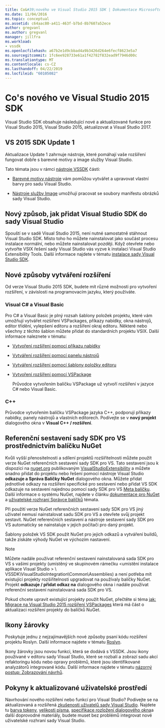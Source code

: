 ```yaml
---
title: Co&#39;nového ve Visual Studio 2015 SDK | Dokumentace Microsoftu
ms.date: 11/04/2016
ms.topic: conceptual
ms.assetid: c64aac80-a411-463f-b7bd-8b7607a52ece
author: gregvanl
ms.author: gregvanl
manager: jillfra
ms.workload:
- vssdk
ms.openlocfilehash: a67b2e1d9cbbad4a9b3426d264e6fecf8623e5a7
ms.sourcegitcommit: 1fc6ee928733e61a1f42782f832ead9f7946d00c
ms.translationtype: MT
ms.contentlocale: cs-CZ
ms.lasthandoff: 04/22/2019
ms.locfileid: "60105082"
---
```

# <a name="what39s-new-in-the-visual-studio-2015-sdk"></a>Co&#39;s nového ve Visual Studio 2015 SDK
Visual Studio SDK obsahuje následující nové a aktualizované funkce pro Visual Studio 2015, Visual Studio 2015, aktualizovat a Visual Studio 2017.

## <a name="vs-2015-sdk-update-1"></a>VS 2015 SDK Update 1
 Aktualizace Update 1 zahrnuje nástroje, které pomáhají vaše rozšíření fungovat dobře s barevné motivy a image služby Visual Studio.

 Tato témata jsou v rámci [nástroje VSSDK](../extensibility/internals/vssdk-utilities.md) části:

- [Barevné motivy nástroje](../extensibility/internals/color-theming-tools.md) vám pomůžou vytvářet a upravovat vlastní barvy pro sadu Visual Studio.

- [Nástroje služby Image](../extensibility/internals/image-service-tools.md) umožňují pracovat se soubory manifestu obrázků sady Visual Studio.

## <a name="new-way-to-add-the-visual-studio-sdk-to-visual-studio"></a>Nový způsob, jak přidat Visual Studio SDK do sady Visual Studio
 Spouští se v sadě Visual Studio 2015, není nutné samostatně stáhnout Visual Studio SDK. Místo toho ho můžete nainstalovat jako součást procesu instalace normální, nebo můžete nainstalovat později. Když otevřete nebo vytvořte VSIX řešení sady Visual Studio vás vyzve k instalaci Visual Studio Extensibility Tools. Další informace najdete v tématu [instalace sady Visual Studio SDK](../extensibility/installing-the-visual-studio-sdk.md).

## <a name="new-ways-of-creating-extensions"></a>Nové způsoby vytváření rozšíření
 Od verze Visual Studio 2015 SDK, budete mít různé možnosti pro vytvoření rozšíření, v závislosti na programovacím jazyku, který používáte.

### <a name="visual-c-and-visual-basic"></a>Visual C# a Visual Basic
 Pro C# a Visual Basic je plný rozsah šablony položek projektu, které vám umožňují vytvářet rozšíření VSPackages, příkazy nabídky, okna nástrojů, editor třídění, vylepšení editoru a rozšíření okraj editoru. Některé nebo všechny z těchto šablon můžete přidat do standardních projektu VSIX. Další informace naleznete v tématu:

- [Vytvoření rozšíření pomocí příkazu nabídky](../extensibility/creating-an-extension-with-a-menu-command.md)

- [Vytváření rozšíření pomocí panelu nástrojů](../extensibility/creating-an-extension-with-a-tool-window.md)

- [Vytváření rozšíření pomocí šablony položky editoru](../extensibility/creating-an-extension-with-an-editor-item-template.md)

- [Vytvoření rozšíření pomocí VSPackage](../extensibility/creating-an-extension-with-a-vspackage.md)

     Průvodce vytvořením balíčku VSPackage už vytvoří rozšíření v jazyce C# nebo Visual Basic.

### <a name="c"></a>C++
 Průvodce vytvořením balíčku VSPackage jazyka C++, podporují příkazy nabídky, panely nástrojů a vlastních editorech. Podívejte se v **nový projekt** dialogového okna v **Visual C++ / rozšíření**.

## <a name="vs-sdk-reference-assemblies-via-nuget"></a>Referenční sestavení sady SDK pro VS prostřednictvím balíčku NuGet
 Kvůli vyšší přenositelnosti a sdílení projektů rozšiřitelnosti můžete použít verze NuGet referenčních sestavení sady SDK pro VS. Tato sestavení jsou k dispozici na [nuget.org](http://www.nuget.org) publikovaným [VisualStudioExtensibility](http://www.nuget.org/profiles/VisualStudioExtensibility) a můžete snadno přidat do projektu nebo řešení pomocí nástroje Visual Studio **odkazuje a Správa Balíčky NuGet** dialogového okna. Můžete přidat jednotlivé odkazy na rozšíření specifické pro sestavení nebo přidat VS SDK odkazuje na sestavení najednou pomocí sady SDK pro VS [Meta balíčku](http://www.nuget.org/packages/VSSDK_Reference_Assemblies). Další informace o systému NuGet, najdete v článku [dokumentace pro NuGet](/NuGet) a [uživatelské rozhraní Správce balíčků](/NuGet/Tools/Package-Manager-UI) témata.

 Při použití verze NuGet referenčních sestavení sady SDK pro VS jiný uživatel nemusí nainstalovat sadu SDK pro VS a otevřete svůj projekt sestavit.  NuGet referenčních sestavení a nástroje sestavení sady SDK pro VS automaticky se nainstaluje v jejich počítači pro daný projekt.

 Šablony položek VS SDK použít NuGet pro jejich odkazů a vytváření buildů, takže získáte výhody NuGet ve výchozím nastavení.

> [!NOTE]
>  Můžete nadále používat referenční sestavení nainstalovaná sada SDK pro VS s vašimi projekty (umístěný ve skupinovém rámečku \<umístění instalace aplikace Visual Studio > \ VSSDK\VisualStudioIntegration\Common\Assemblies) a není potřeba mít existující projekty rozšiřitelnosti upgradovat na používaly balíčky NuGet.  Projekt **odkazuje / přidat odkaz na** dialogového okna i nadále používat referenční sestavení nainstalovaná sada SDK pro VS.
>
>  Pokud chcete upravit existující projekty použít NuGet, přečtěte si téma [jak: Migrace na Visual Studio 2015 rozšíření VSPackages](../extensibility/how-to-migrate-extensibility-projects-to-visual-studio-2015.md) která má část o aktualizaci rozšíření projekty do balíčků NuGet.

## <a name="light-bulbs"></a>Ikony žárovky
 Poskytuje jednu z nejzajímavějších nové způsoby psaní kódu rozšíření projektu Roslyn. Další informace najdete v tématu [Roslyn](https://github.com/dotnet/Roslyn).

 Ikony žárovky jsou novou funkci, která se dodává s VSSDK. Jsou ikony používané v editoru sady Visual Studio, které se rozbalí a zobrazí sadu akcí refaktoringu kódu nebo opravy problémů, které jsou identifikované analyzátorů integrované kódu. Další informace najdete v tématu [názorný postup: Zobrazování návrhů](../extensibility/walkthrough-displaying-light-bulb-suggestions.md).

## <a name="updated-user-experience-guidelines"></a>Pokyny k aktualizované uživatelské prostředí
 Navrhování nového rozšíření nebo funkcí pro Visual Studio? Podívejte se na aktualizovaná a rozšířená [zkušenosti uživatelů sady Visual Studio](../extensibility/ux-guidelines/visual-studio-user-experience-guidelines.md).  Najdete tu [barva tokeny](../extensibility/ux-guidelines/shared-colors-for-visual-studio.md), [velikosti písma](../extensibility/ux-guidelines/fonts-and-formatting-for-visual-studio.md), [specifikace rozložení dialogového okna](../extensibility/ux-guidelines/layout-for-visual-studio.md)a další doprovodné materiály, budete muset bez problémů integrovat nové uživatelské rozhraní sady Visual Studio.